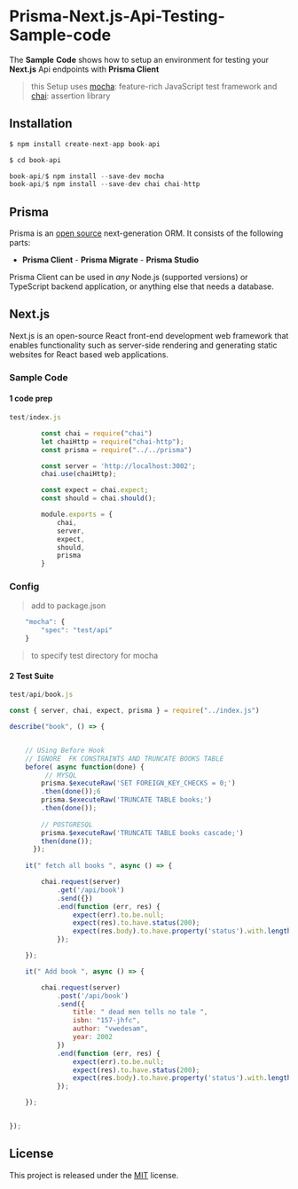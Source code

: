 # Prisma-Next.js-Api-Testing-Sample-code

The **Sample** **Code** shows how to setup an environment for testing your **Next.js** Api endpoints with **Prisma Client**
> this Setup uses [mocha](https://mochajs.org/): feature-rich JavaScript test framework and [chai](https://www.chaijs.com): assertion library


##  Installation
```js
$ npm install create-next-app book-api

$ cd book-api

book-api/$ npm install --save-dev mocha 
book-api/$ npm install --save-dev chai chai-http

```

## Prisma
Prisma is an [open source](https://github.com/prisma/prisma) next-generation ORM. It consists of the following parts:

  -   **Prisma Client**  - **Prisma Migrate**  - **Prisma Studio**

Prisma Client can be used in _any_ Node.js (supported versions) or TypeScript backend application, or anything else that needs a database.

## Next.js

Next.js is an open-source React front-end development web framework that enables functionality such as server-side rendering and generating static websites for React based web applications.

### Sample Code 

#### 1 code prep
``` js
test/index.js

        const chai = require("chai")
        let chaiHttp = require("chai-http");
        const prisma = require("../../prisma")

        const server = 'http://localhost:3002';
        chai.use(chaiHttp);

        const expect = chai.expect;
        const should = chai.should();

        module.exports = {
            chai,
            server,
            expect,
            should,
            prisma
        }


``` 

### Config
 > add to package.json
``` js
    "mocha": {
        "spec": "test/api"
    }
```
 > to specify test directory for mocha
 
#### 2 Test Suite

```  js
test/api/book.js

const { server, chai, expect, prisma } = require("../index.js")

describe("book", () => {


    // USing Before Hook
    // IGNORE  FK CONSTRAINTS AND TRUNCATE BOOKS TABLE 
    before( async function(done) {
         // MYSQL
        prisma.$executeRaw('SET FOREIGN_KEY_CHECKS = 0;')
        .then(done());6
        prisma.$executeRaw('TRUNCATE TABLE books;')
        .then(done());
        
        // POSTGRESQL
        prisma.$executeRaw('TRUNCATE TABLE books cascade;')
        then(done());
      });
    
    it(" fetch all books ", async () => {

        chai.request(server)
            .get('/api/book')
            .send({})
            .end(function (err, res) {
                expect(err).to.be.null;
                expect(res).to.have.status(200);
                expect(res.body).to.have.property('status').with.lengthOf(7) // success
            });

    });

    it(" Add book ", async () => {

        chai.request(server)
            .post('/api/book')
            .send({ 
                title: " dead men tells no tale ",
                isbn: "157-jhfc",
                author: "vwedesam",
                year: 2002
            })
            .end(function (err, res) {
                expect(err).to.be.null;
                expect(res).to.have.status(200);
                expect(res.body).to.have.property('status').with.lengthOf(7) // success
            });

    });


});


``` 



## License

This project is released under the [MIT](http://opensource.org/licenses/MIT) license.
